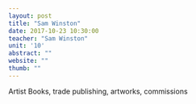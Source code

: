 ```yaml
---
layout: post
title: "Sam Winston"
date: 2017-10-23 10:30:00
teacher: "Sam Winston"
unit: '10'
abstract: ""
website: ""
thumb: ""
---
```


Artist Books, trade publishing, artworks, commissions